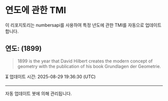 
# 연도에 관한 TMI

이 리포지토리는 numbersapi를 사용하여 특정 년도에 관한 TMI를 자동으로 업데이트합니다.

## 연도: (1899)
> 1899 is the year that David Hilbert creates the modern concept of geometry with the publication of his book Grundlagen der Geometrie.

⏳ 업데이트 시간: 2025-08-29 19:36:30 (UTC)

---
자동 업데이트 봇에 의해 관리됩니다.
